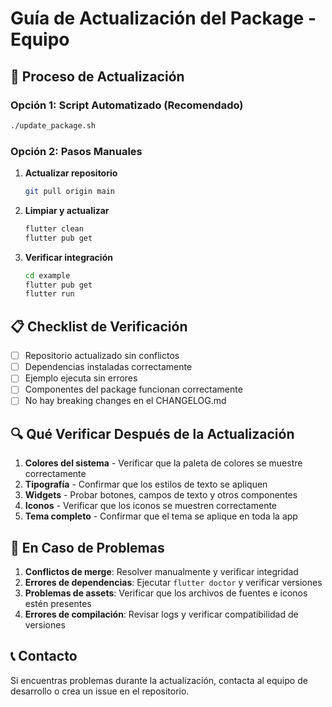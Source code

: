 # Guía de Actualización del Package - Equipo

## 🚀 Proceso de Actualización

### Opción 1: Script Automatizado (Recomendado)
```bash
./update_package.sh
```

### Opción 2: Pasos Manuales

1. **Actualizar repositorio**
   ```bash
   git pull origin main
   ```

2. **Limpiar y actualizar**
   ```bash
   flutter clean
   flutter pub get
   ```

3. **Verificar integración**
   ```bash
   cd example
   flutter pub get
   flutter run
   ```

## 📋 Checklist de Verificación

- [ ] Repositorio actualizado sin conflictos
- [ ] Dependencias instaladas correctamente
- [ ] Ejemplo ejecuta sin errores
- [ ] Componentes del package funcionan correctamente
- [ ] No hay breaking changes en el CHANGELOG.md

## 🔍 Qué Verificar Después de la Actualización

1. **Colores del sistema** - Verificar que la paleta de colores se muestre correctamente
2. **Tipografía** - Confirmar que los estilos de texto se apliquen
3. **Widgets** - Probar botones, campos de texto y otros componentes
4. **Iconos** - Verificar que los iconos se muestren correctamente
5. **Tema completo** - Confirmar que el tema se aplique en toda la app

## 🚨 En Caso de Problemas

1. **Conflictos de merge**: Resolver manualmente y verificar integridad
2. **Errores de dependencias**: Ejecutar `flutter doctor` y verificar versiones
3. **Problemas de assets**: Verificar que los archivos de fuentes e iconos estén presentes
4. **Errores de compilación**: Revisar logs y verificar compatibilidad de versiones

## 📞 Contacto

Si encuentras problemas durante la actualización, contacta al equipo de desarrollo o crea un issue en el repositorio.
